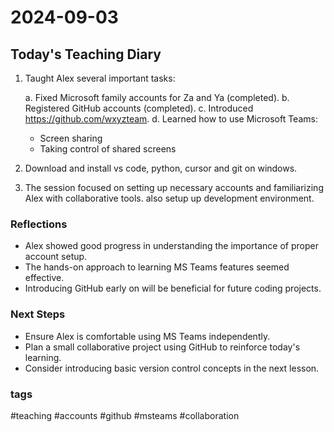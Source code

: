 # 2024-09-03

## Today's Teaching Diary

1. Taught Alex several important tasks:

   a. Fixed Microsoft family accounts for Za and Ya (completed).
   b. Registered GitHub accounts (completed).
   c. Introduced https://github.com/wxyzteam.
   d. Learned how to use Microsoft Teams:
      - Screen sharing
      - Taking control of shared screens

2. Download and install vs code, python, cursor and git on windows.

3. The session focused on setting up necessary accounts and familiarizing Alex with collaborative tools. also setup up development environment.

### Reflections

- Alex showed good progress in understanding the importance of proper account setup.
- The hands-on approach to learning MS Teams features seemed effective.
- Introducing GitHub early on will be beneficial for future coding projects.

### Next Steps

- Ensure Alex is comfortable using MS Teams independently.
- Plan a small collaborative project using GitHub to reinforce today's learning.
- Consider introducing basic version control concepts in the next lesson.

### tags

#teaching #accounts #github #msteams #collaboration